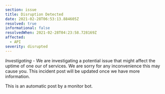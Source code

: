 ```yaml
---
section: issue
title: Disruption Detected
date: 2021-02-28T06:53:13.884605Z
resolved: true
informational: false
resolvedWhen: 2021-02-28T04:23:58.728169Z
affected:
  - API
severity: disrupted
---
```

*Investigating* - We are investigating a potential issue that might affect the uptime of one our of services. We are sorry for any inconvenience this may cause you. This incident post will be updated once we have more information.

This is an automatic post by a monitor bot.
        